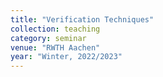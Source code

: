 ```yaml
---
title: "Verification Techniques"
collection: teaching
category: seminar
venue: "RWTH Aachen"
year: "Winter, 2022/2023"
---
```

